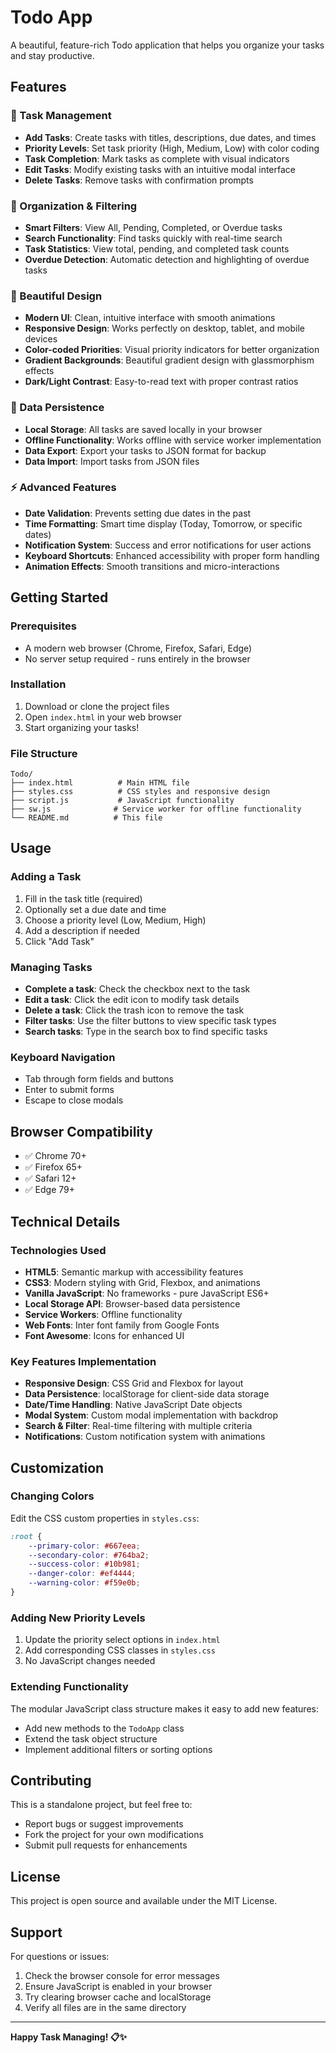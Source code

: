 # Todo App

A beautiful, feature-rich Todo application that helps you organize your tasks and stay productive.

## Features

### 📝 Task Management
- **Add Tasks**: Create tasks with titles, descriptions, due dates, and times
- **Priority Levels**: Set task priority (High, Medium, Low) with color coding
- **Task Completion**: Mark tasks as complete with visual indicators
- **Edit Tasks**: Modify existing tasks with an intuitive modal interface
- **Delete Tasks**: Remove tasks with confirmation prompts

### 🎯 Organization & Filtering
- **Smart Filters**: View All, Pending, Completed, or Overdue tasks
- **Search Functionality**: Find tasks quickly with real-time search
- **Task Statistics**: View total, pending, and completed task counts
- **Overdue Detection**: Automatic detection and highlighting of overdue tasks

### 🎨 Beautiful Design
- **Modern UI**: Clean, intuitive interface with smooth animations
- **Responsive Design**: Works perfectly on desktop, tablet, and mobile devices
- **Color-coded Priorities**: Visual priority indicators for better organization
- **Gradient Backgrounds**: Beautiful gradient design with glassmorphism effects
- **Dark/Light Contrast**: Easy-to-read text with proper contrast ratios

### 💾 Data Persistence
- **Local Storage**: All tasks are saved locally in your browser
- **Offline Functionality**: Works offline with service worker implementation
- **Data Export**: Export your tasks to JSON format for backup
- **Data Import**: Import tasks from JSON files

### ⚡ Advanced Features
- **Date Validation**: Prevents setting due dates in the past
- **Time Formatting**: Smart time display (Today, Tomorrow, or specific dates)
- **Notification System**: Success and error notifications for user actions
- **Keyboard Shortcuts**: Enhanced accessibility with proper form handling
- **Animation Effects**: Smooth transitions and micro-interactions

## Getting Started

### Prerequisites
- A modern web browser (Chrome, Firefox, Safari, Edge)
- No server setup required - runs entirely in the browser

### Installation
1. Download or clone the project files
2. Open `index.html` in your web browser
3. Start organizing your tasks!

### File Structure
```
Todo/
├── index.html          # Main HTML file
├── styles.css          # CSS styles and responsive design
├── script.js           # JavaScript functionality
├── sw.js              # Service worker for offline functionality
└── README.md          # This file
```

## Usage

### Adding a Task
1. Fill in the task title (required)
2. Optionally set a due date and time
3. Choose a priority level (Low, Medium, High)
4. Add a description if needed
5. Click "Add Task"

### Managing Tasks
- **Complete a task**: Check the checkbox next to the task
- **Edit a task**: Click the edit icon to modify task details
- **Delete a task**: Click the trash icon to remove the task
- **Filter tasks**: Use the filter buttons to view specific task types
- **Search tasks**: Type in the search box to find specific tasks

### Keyboard Navigation
- Tab through form fields and buttons
- Enter to submit forms
- Escape to close modals

## Browser Compatibility

- ✅ Chrome 70+
- ✅ Firefox 65+
- ✅ Safari 12+
- ✅ Edge 79+

## Technical Details

### Technologies Used
- **HTML5**: Semantic markup with accessibility features
- **CSS3**: Modern styling with Grid, Flexbox, and animations
- **Vanilla JavaScript**: No frameworks - pure JavaScript ES6+
- **Local Storage API**: Browser-based data persistence
- **Service Workers**: Offline functionality
- **Web Fonts**: Inter font family from Google Fonts
- **Font Awesome**: Icons for enhanced UI

### Key Features Implementation
- **Responsive Design**: CSS Grid and Flexbox for layout
- **Data Persistence**: localStorage for client-side data storage
- **Date/Time Handling**: Native JavaScript Date objects
- **Modal System**: Custom modal implementation with backdrop
- **Search & Filter**: Real-time filtering with multiple criteria
- **Notifications**: Custom notification system with animations

## Customization

### Changing Colors
Edit the CSS custom properties in `styles.css`:
```css
:root {
    --primary-color: #667eea;
    --secondary-color: #764ba2;
    --success-color: #10b981;
    --danger-color: #ef4444;
    --warning-color: #f59e0b;
}
```

### Adding New Priority Levels
1. Update the priority select options in `index.html`
2. Add corresponding CSS classes in `styles.css`
3. No JavaScript changes needed

### Extending Functionality
The modular JavaScript class structure makes it easy to add new features:
- Add new methods to the `TodoApp` class
- Extend the task object structure
- Implement additional filters or sorting options

## Contributing

This is a standalone project, but feel free to:
- Report bugs or suggest improvements
- Fork the project for your own modifications
- Submit pull requests for enhancements

## License

This project is open source and available under the MIT License.

## Support

For questions or issues:
1. Check the browser console for error messages
2. Ensure JavaScript is enabled in your browser
3. Try clearing browser cache and localStorage
4. Verify all files are in the same directory

---

**Happy Task Managing! 📋✨**
